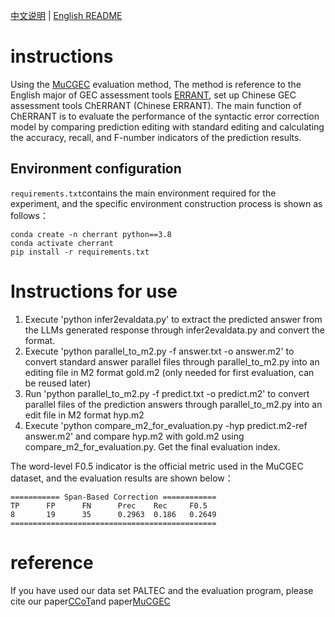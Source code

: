 [中文说明](readme.md) | [English README](readme_en.md)

# instructions
Using the [MuCGEC](https://github.com/HillZhang1999/MuCGEC) evaluation method, The method is reference to the English major of GEC assessment tools [ERRANT](https://github.com/chrisjbryant/errant), set up Chinese GEC assessment tools ChERRANT (Chinese ERRANT). The main function of ChERRANT is to evaluate the performance of the syntactic error correction model by comparing prediction editing with standard editing and calculating the accuracy, recall, and F-number indicators of the prediction results.

## Environment configuration
`requirements.txt`contains the main environment required for the experiment, and the specific environment construction process is shown as follows：
```
conda create -n cherrant python==3.8
conda activate cherrant
pip install -r requirements.txt
```

# Instructions for use
1. Execute 'python infer2evaldata.py' to extract the predicted answer from the LLMs generated response through infer2evaldata.py and convert the format.
2. Execute 'python parallel_to_m2.py -f answer.txt -o answer.m2' to convert standard answer parallel files through parallel_to_m2.py into an editing file in M2 format gold.m2 (only needed for first evaluation, can be reused later)
3. Run 'python parallel_to_m2.py -f predict.txt -o predict.m2' to convert parallel files of the prediction answers through parallel_to_m2.py into an edit file in M2 format hyp.m2
4. Execute 'python compare_m2_for_evaluation.py -hyp predict.m2-ref answer.m2' and compare hyp.m2 with gold.m2 using compare_m2_for_evaluation.py. Get the final evaluation index.

The word-level F0.5 indicator is the official metric used in the MuCGEC dataset, and the evaluation results are shown below：
```
=========== Span-Based Correction ============
TP      FP      FN      Prec    Rec     F0.5
8       19      35      0.2963  0.186   0.2649
==============================================
```

# reference
If you have used our data set PALTEC and the evaluation program, please cite our paper[CCoT](https://github.com/liuliAI/CCoT)and paper[MuCGEC](https://github.com/HillZhang1999/MuCGEC)
